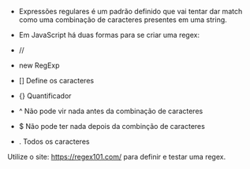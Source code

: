 - Expressões regulares é um padrão definido que vai tentar dar match como uma combinação de caracteres presentes em uma string.

- Em JavaScript há duas formas para se criar uma regex:
 - //
 - new RegExp

- [] Define os caracteres
- {} Quantificador
- ^  Não pode vir nada antes da combinação de caracteres
- $  Não pode ter nada depois da combinção de caracteres
- .  Todos os caracteres

Utilize o site: https://regex101.com/ para definir e testar uma regex.